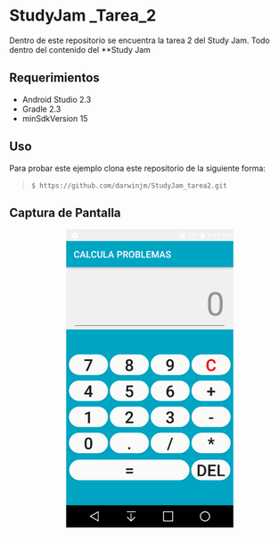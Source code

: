# StudyJam _Tarea_2


Dentro de este repositorio se encuentra la tarea 2 del Study Jam.
Todo dentro del contenido del **Study Jam


## Requerimientos

  * Android Studio 2.3
  * Gradle 2.3
  * minSdkVersion 15

## Uso

Para probar este ejemplo clona este repositorio de la siguiente forma:
>
>     $ https://github.com/darwinjm/StudyJam_tarea2.git



## Captura de Pantalla

<div align="center">
    <center>
        <img src="/img/pantalla.png" width="300">
    </center>

</div>
<br><br>